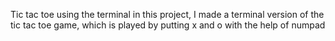 Tic tac toe 
using the terminal in this project, I made a terminal version of the tic tac toe game, which is played by putting x and o with the help of numpad
